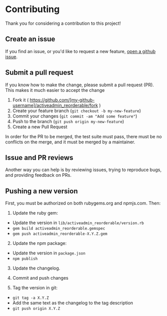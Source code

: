 # Contributing

Thank you for considering a contribution to this project!

## Create an issue

If you find an issue, or you'd like to request a new feature, [open a github issue](https://github.com/dkniffin/activeadmin_reorderable/issues/new).

## Submit a pull request

If you know how to make the change, please submit a pull request (PR). This makes it much easier to
accept the change

1. Fork it ( https://github.com/[my-github-username]/activeadmin_reorderable/fork )
2. Create your feature branch (`git checkout -b my-new-feature`)
3. Commit your changes (`git commit -am "Add some feature"`)
4. Push to the branch (`git push origin my-new-feature`)
5. Create a new Pull Request

In order for the PR to be merged, the test suite must pass, there must be no conflicts on the
merge, and it must be merged by a maintainer.

## Issue and PR reviews

Another way you can help is by reviewing issues, trying to reproduce bugs, and providing feedback on PRs.

## Pushing a new version

First, you must be authorized on both rubygems.org and npmjs.com. Then:

1. Update the ruby gem:
  - Update the version in `lib/activeadmin_reorderable/version.rb`
  - `gem build activeadmin_reorderable.gemspec`
  - `gem push activeadmin_reorderable-X.Y.Z.gem`

2. Update the npm package:
  - Update the version in `package.json`
  - `npm publish`

3. Update the changelog.

4. Commit and push changes

5. Tag the version in git:
  - `git tag -a X.Y.Z`
  - Add the same text as the changelog to the tag description
  - `git push origin X.Y.Z`
